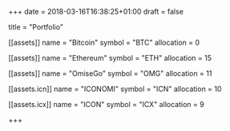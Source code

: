 +++
date = 2018-03-16T16:38:25+01:00
draft = false

title = "Portfolio"

[[assets]]
    name = "Bitcoin"
    symbol = "BTC"
    allocation = 0

[[assets]]
    name = "Ethereum"
    symbol = "ETH"
    allocation = 15

[[assets]]
    name = "OmiseGo"
    symbol = "OMG"
    allocation = 11

[[assets.icn]]
    name = "ICONOMI"
    symbol = "ICN"
    allocation = 10

[[assets.icx]]
    name = "ICON"
    symbol = "ICX"
    allocation = 9

+++
